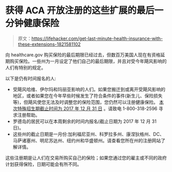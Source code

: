# 获得 ACA 开放注册的这些扩展的最后一分钟健康保险

> 原文：<https://lifehacker.com/get-last-minute-health-insurance-with-these-extensions-1821581102>

向 healthcare.gov 购买保险的最后期限已经过去，但数百万美国人现在有资格延期购买保险。一些州为一月设定了他们自己的最后期限，并且对受今年飓风影响的人们有特别的规定。



以下是仍有时间报名的人:

*   受飓风哈维、伊尔玛和玛丽亚影响的人们。如果您搬迁到或离开受飓风影响的地区，或者如果您在今年早些时候发生了符合条件的事件(新生儿、保险损失等)，但飓风使您无法及时调整您的保险范围，您仍然可以注册健康保险。 [本次特殊招生期截止时间为 2017 年 12 月 31 日](https://www.cms.gov/Newsroom/MediaReleaseDatabase/Press-releases/2017-Press-releases-items/2017-09-28.html) 。请致电 1-800-318-2596 寻求注册帮助。
*   罗德岛的居民可以在本周剩余的时间内报名(截止日期为 2017 年 12 月 31 日)。
*   这些州的截止日期是一月份:加利福尼亚州、科罗拉多州、康涅狄格州、DC、马萨诸塞州、明尼苏达州、纽约州和华盛顿州。请查看您所在州的注册网站了解详情。

这些注册期是让人们在交易所购买自己的保险；如果您通过您的雇主或不同的政府计划获得保险，日期可能会有所不同。